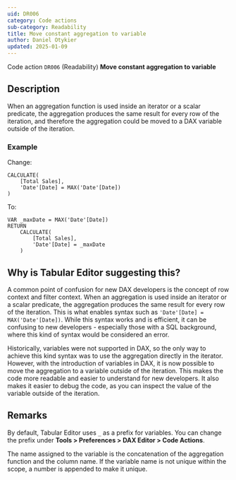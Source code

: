```yaml
---
uid: DR006
category: Code actions
sub-category: Readability
title: Move constant aggregation to variable
author: Daniel Otykier
updated: 2025-01-09
---
```


Code action `DR006` (Readability) **Move constant aggregation to variable**

## Description

When an aggregation function is used inside an iterator or a scalar predicate, the aggregation produces the same result for every row of the iteration, and therefore the aggregation could be moved to a DAX variable outside of the iteration.

### Example

Change:

```dax
CALCULATE(
    [Total Sales],
    'Date'[Date] = MAX('Date'[Date])
)
```

To:

```dax
VAR _maxDate = MAX('Date'[Date]) 
RETURN
    CALCULATE(
        [Total Sales], 
        'Date'[Date] = _maxDate
    )
```

## Why is Tabular Editor suggesting this?

A common point of confusion for new DAX developers is the concept of row context and filter context. When an aggregation is used inside an iterator or a scalar predicate, the aggregation produces the same result for every row of the iteration. This is what enables syntax such as `'Date'[Date] = MAX('Date'[Date])`. While this syntax works and is efficient, it can be confusing to new developers - especially those with a SQL background, where this kind of syntax would be considered an error.

Historically, variables were not supported in DAX, so the only way to achieve this kind syntax was to use the aggregation directly in the iterator. However, with the introduction of variables in DAX, it is now possible to move the aggregation to a variable outside of the iteration. This makes the code more readable and easier to understand for new developers. It also makes it easier to debug the code, as you can inspect the value of the variable outside of the iteration.

## Remarks

By default, Tabular Editor uses `_` as a prefix for variables. You can change the prefix under **Tools > Preferences > DAX Editor > Code Actions**.

The name assigned to the variable is the concatenation of the aggregation function and the column name. If the variable name is not unique within the scope, a number is appended to make it unique.